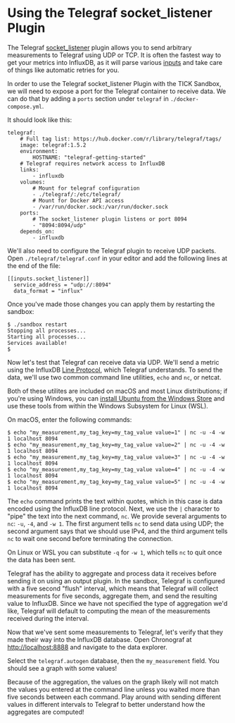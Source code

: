 # Using the Telegraf socket_listener Plugin

The Telegraf [socket_listener](https://github.com/influxdata/telegraf/tree/master/plugins/inputs/socket_listener) plugin allows you to send arbitrary measurements to Telegraf using UDP or TCP. It is often the fastest way to get your metrics into InfluxDB, as it will parse various [inputs](https://docs.influxdata.com/telegraf/v1.5/concepts/data_formats_input/) and take care of things like automatic retries for you.

In order to use the Telegraf socket_listener Plugin with the TICK Sandbox, we will need to expose a port for the Telegraf container to receive data. We can do that by adding a `ports` section under `telegraf` in `./docker-compose.yml`.

It should look like this:

```
telegraf:
    # Full tag list: https://hub.docker.com/r/library/telegraf/tags/
    image: telegraf:1.5.2
    environment:
        HOSTNAME: "telegraf-getting-started"
    # Telegraf requires network access to InfluxDB
    links: 
        - influxdb
    volumes:
        # Mount for telegraf configuration
        - ./telegraf/:/etc/telegraf/
        # Mount for Docker API access
        - /var/run/docker.sock:/var/run/docker.sock
    ports:
        # The socket_listener plugin listens or port 8094
        - "8094:8094/udp"
    depends_on:
        - influxdb
```

We'll also need to configure the Telegraf plugin to receive UDP packets. Open `./telegraf/telegraf.conf` in your editor and add the following lines at the end of the file:

```
[[inputs.socket_listener]]
  service_address = "udp://:8094"
  data_format = "influx"
```

Once you've made those changes you can apply them by restarting the sandbox:

```
$ ./sandbox restart
Stopping all processes...
Starting all processes...
Services available!
$ 
```

Now let's test that Telegraf can receive data via UDP. We'll send a metric using the InfluxDB [Line Protocol](https://docs.influxdata.com/influxdb/v1.4/write_protocols/line_protocol_tutorial/), which Telegraf understands. To send the data, we'll use two common command line utilities, `echo` and `nc`, or netcat.

Both of these utilites are included on macOS and most Linux distributions; if you're using Windows, you can [install Ubuntu from the Windows Store](https://www.microsoft.com/store/productId/9NBLGGH4MSV6) and use these tools from within the Windows Subsystem for Linux (WSL).

On macOS, enter the following commands:

```
$ echo "my_measurement,my_tag_key=my_tag_value value=1" | nc -u -4 -w 1 localhost 8094 
$ echo "my_measurement,my_tag_key=my_tag_value value=2" | nc -u -4 -w 1 localhost 8094 
$ echo "my_measurement,my_tag_key=my_tag_value value=3" | nc -u -4 -w 1 localhost 8094 
$ echo "my_measurement,my_tag_key=my_tag_value value=4" | nc -u -4 -w 1 localhost 8094 
$ echo "my_measurement,my_tag_key=my_tag_value value=5" | nc -u -4 -w 1 localhost 8094 
```

The `echo` command prints the text within quotes, which in this case is data encoded using the InfluxDB line protocol. Next, we use  the `|` character to "pipe" the text into the next command, `nc`. We provide several arguments to `nc`: `-u`, `-4`, and `-w 1`. The first argument tells `nc` to send data using UDP; the second argument says that we should use IPv4, and the third argument tells `nc` to wait one second before terminating the connection.

On Linux or WSL you can substitute `-q` for `-w 1`, which tells `nc` to quit once the data has been sent.

Telegraf has the ability to aggregate and process data it receives before sending it on using an output plugin. In the sandbox, Telegraf is configured with a five second "flush" interval, which means that Telegraf will collect measurements for five seconds, aggregate them, and send the resulting value to InfluxDB. Since we have not specified the type of aggregation we'd like, Telegraf will default to computing the mean of the measurements received during the interval.

Now that we've sent some measurements to Telegraf, let's verify that they made their way into the InfluxDB database. Open Chronograf at [http://localhost:8888](http://localhost:8888) and navigate to the data explorer.

Select the `telegraf.autogen` database, then the `my_measurement` field. You should see a graph with some values!

Because of the aggregation, the values on the graph likely will not match the values you entered at the command line unless you waited more than five seconds between each command. Play around with sending different values in different intervals to Telegraf to better understand how the aggregates are computed! 

